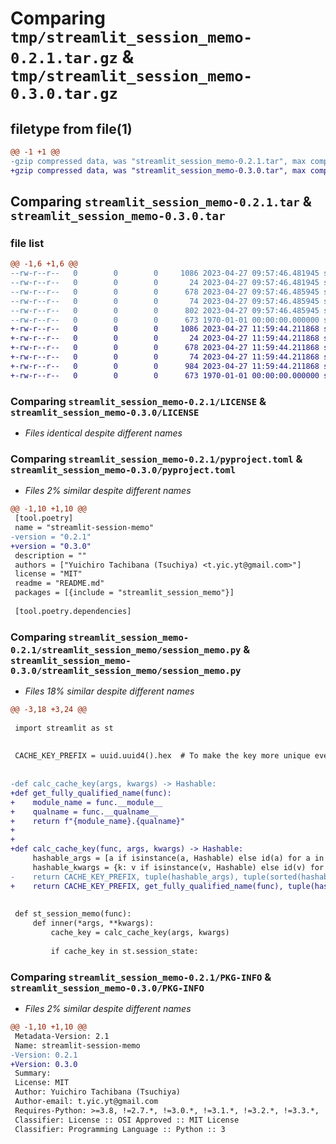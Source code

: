 # Comparing `tmp/streamlit_session_memo-0.2.1.tar.gz` & `tmp/streamlit_session_memo-0.3.0.tar.gz`

## filetype from file(1)

```diff
@@ -1 +1 @@
-gzip compressed data, was "streamlit_session_memo-0.2.1.tar", max compression
+gzip compressed data, was "streamlit_session_memo-0.3.0.tar", max compression
```

## Comparing `streamlit_session_memo-0.2.1.tar` & `streamlit_session_memo-0.3.0.tar`

### file list

```diff
@@ -1,6 +1,6 @@
--rw-r--r--   0        0        0     1086 2023-04-27 09:57:46.481945 streamlit_session_memo-0.2.1/LICENSE
--rw-r--r--   0        0        0       24 2023-04-27 09:57:46.481945 streamlit_session_memo-0.2.1/README.md
--rw-r--r--   0        0        0      678 2023-04-27 09:57:46.485945 streamlit_session_memo-0.2.1/pyproject.toml
--rw-r--r--   0        0        0       74 2023-04-27 09:57:46.485945 streamlit_session_memo-0.2.1/streamlit_session_memo/__init__.py
--rw-r--r--   0        0        0      802 2023-04-27 09:57:46.485945 streamlit_session_memo-0.2.1/streamlit_session_memo/session_memo.py
--rw-r--r--   0        0        0      673 1970-01-01 00:00:00.000000 streamlit_session_memo-0.2.1/PKG-INFO
+-rw-r--r--   0        0        0     1086 2023-04-27 11:59:44.211868 streamlit_session_memo-0.3.0/LICENSE
+-rw-r--r--   0        0        0       24 2023-04-27 11:59:44.211868 streamlit_session_memo-0.3.0/README.md
+-rw-r--r--   0        0        0      678 2023-04-27 11:59:44.211868 streamlit_session_memo-0.3.0/pyproject.toml
+-rw-r--r--   0        0        0       74 2023-04-27 11:59:44.211868 streamlit_session_memo-0.3.0/streamlit_session_memo/__init__.py
+-rw-r--r--   0        0        0      984 2023-04-27 11:59:44.211868 streamlit_session_memo-0.3.0/streamlit_session_memo/session_memo.py
+-rw-r--r--   0        0        0      673 1970-01-01 00:00:00.000000 streamlit_session_memo-0.3.0/PKG-INFO
```

### Comparing `streamlit_session_memo-0.2.1/LICENSE` & `streamlit_session_memo-0.3.0/LICENSE`

 * *Files identical despite different names*

### Comparing `streamlit_session_memo-0.2.1/pyproject.toml` & `streamlit_session_memo-0.3.0/pyproject.toml`

 * *Files 2% similar despite different names*

```diff
@@ -1,10 +1,10 @@
 [tool.poetry]
 name = "streamlit-session-memo"
-version = "0.2.1"
+version = "0.3.0"
 description = ""
 authors = ["Yuichiro Tachibana (Tsuchiya) <t.yic.yt@gmail.com>"]
 license = "MIT"
 readme = "README.md"
 packages = [{include = "streamlit_session_memo"}]
 
 [tool.poetry.dependencies]
```

### Comparing `streamlit_session_memo-0.2.1/streamlit_session_memo/session_memo.py` & `streamlit_session_memo-0.3.0/streamlit_session_memo/session_memo.py`

 * *Files 18% similar despite different names*

```diff
@@ -3,18 +3,24 @@
 
 import streamlit as st
 
 
 CACHE_KEY_PREFIX = uuid.uuid4().hex  # To make the key more unique even when args or kwargs are so simple
 
 
-def calc_cache_key(args, kwargs) -> Hashable:
+def get_fully_qualified_name(func):
+    module_name = func.__module__
+    qualname = func.__qualname__
+    return f"{module_name}.{qualname}"
+
+
+def calc_cache_key(func, args, kwargs) -> Hashable:
     hashable_args = [a if isinstance(a, Hashable) else id(a) for a in args]
     hashable_kwargs = {k: v if isinstance(v, Hashable) else id(v) for k, v in kwargs.items()}
-    return CACHE_KEY_PREFIX, tuple(hashable_args), tuple(sorted(hashable_kwargs.items()))
+    return CACHE_KEY_PREFIX, get_fully_qualified_name(func), tuple(hashable_args), tuple(sorted(hashable_kwargs.items()))
 
 
 def st_session_memo(func):
     def inner(*args, **kwargs):
         cache_key = calc_cache_key(args, kwargs)
 
         if cache_key in st.session_state:
```

### Comparing `streamlit_session_memo-0.2.1/PKG-INFO` & `streamlit_session_memo-0.3.0/PKG-INFO`

 * *Files 2% similar despite different names*

```diff
@@ -1,10 +1,10 @@
 Metadata-Version: 2.1
 Name: streamlit-session-memo
-Version: 0.2.1
+Version: 0.3.0
 Summary: 
 License: MIT
 Author: Yuichiro Tachibana (Tsuchiya)
 Author-email: t.yic.yt@gmail.com
 Requires-Python: >=3.8, !=2.7.*, !=3.0.*, !=3.1.*, !=3.2.*, !=3.3.*, !=3.4.*, !=3.5.*, !=3.6.*, !=3.7.*
 Classifier: License :: OSI Approved :: MIT License
 Classifier: Programming Language :: Python :: 3
```

